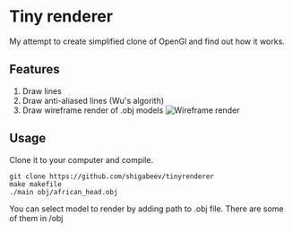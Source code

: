 # Tiny renderer
My attempt to create simplified clone of OpenGl and find out how it works.

## Features
1. Draw lines
2. Draw anti-aliased lines (Wu's algorith)
3. Draw wireframe render of .obj models ![Wireframe render](https://pp.userapi.com/c836126/v836126753/5ef20/0PnJAjQeAik.jpg)

## Usage
Clone it to your computer and compile.

    git clone https://github.com/shigabeev/tinyrenderer
    make makefile
    ./main obj/african_head.obj

You can select model to render by adding path to .obj file. There are some of them in /obj